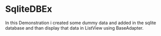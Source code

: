 # SqliteDBEx

In this Demonstration i created some dummy data and added in the sqlite database and than display that data in ListView using BaseAdapter.
